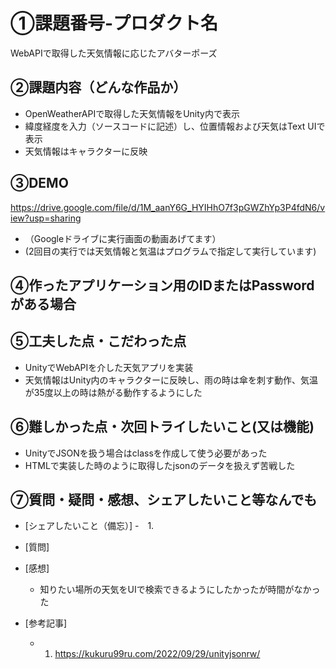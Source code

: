 # ①課題番号-プロダクト名

WebAPIで取得した天気情報に応じたアバターポーズ

## ②課題内容（どんな作品か）

- OpenWeatherAPIで取得した天気情報をUnity内で表示
- 緯度経度を入力（ソースコードに記述）し、位置情報および天気はText UIで表示
- 天気情報はキャラクターに反映

## ③DEMO
https://drive.google.com/file/d/1M_aanY6G_HYIHhO7f3pGWZhYp3P4fdN6/view?usp=sharing
- （Googleドライブに実行画面の動画あげてます）
- (2回目の実行では天気情報と気温はプログラムで指定して実行しています)

## ④作ったアプリケーション用のIDまたはPasswordがある場合

## ⑤工夫した点・こだわった点

- UnityでWebAPIを介した天気アプリを実装
- 天気情報はUnity内のキャラクターに反映し、雨の時は傘を刺す動作、気温が35度以上の時は熱がる動作するようにした

## ⑥難しかった点・次回トライしたいこと(又は機能)

- UnityでJSONを扱う場合はclassを作成して使う必要があった
- HTMLで実装した時のように取得したjsonのデータを扱えず苦戦した

## ⑦質問・疑問・感想、シェアしたいこと等なんでも
- [シェアしたいこと（備忘）]
  -　1. 
- [質問]
- [感想]
  - 知りたい場所の天気をUIで検索できるようにしたかったが時間がなかった

- [参考記事]
  - 1. https://kukuru99ru.com/2022/09/29/unityjsonrw/
